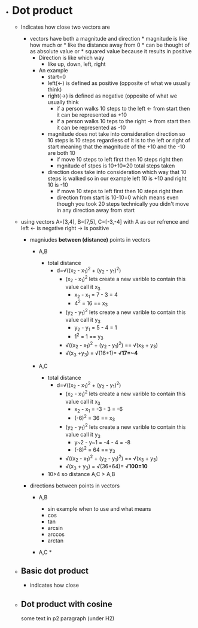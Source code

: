 *   # Dot product
    * Indicates how close two vectors are
        * vectors have both a magnitude and direction
              * magnitude is like how much or
                   * like the distance away from 0
                   * can be thought of as absolute value or
                   * squared value because it results in positive
            * Direction is like which way
                * like up, down, left, right
            * An example
                * start=0
                * left(<-) is defined as positive (opposite of what we usually think)
                * right(->) is defined as negative (opposite of what we usually think
                    * if a person walks 10 steps to the left <- from start then it can be represented as +10
                    * if a person walks 10 teps to the right -> from start then it can be represented as -10
              * magnitude does not take into consideration direction so 10 steps is 10 steps regardless of it is to the left or right of start meaning that the magnitude of the +10 and the -10 are both 10
                  * if move 10 steps to left first then 10 steps right then
                  * mgnitude of stpes is 10+10=20 total steps taken
              * direction does take into consideration which way that 10 steps is walked so in our example left 10 is +10 and right 10 is -10
                  * if move 10 steps to left first then 10 steps right then
                  * direction from start is 10-10=0 which means even though you took 20 steps technically you didn't move in any direction away from start
  
    * using vectors A=[3,4], B=[7,5], C=[-3,-4] with A as our refrence and left <- is negative right -> is positive
        * magniudes **between (distance)** points in vectors
            * A,B
                * total distance
                    * d=√((x<sub>2</sub> - x<sub>1</sub>)<sup>2</sup> + (y<sub>2</sub> - y<sub>1</sub>)<sup>2</sup>)
                        * (x<sub>2</sub> - x<sub>1</sub>)<sup>2</sup> lets create a new varible to contain this value call it x<sub>3</sub>
                            * x<sub>2</sub> - x<sub>1</sub> = 7 - 3 = 4
                            * 4<sup>2</sup> = 16 == x<sub>3</sub>
                        *  (y<sub>2</sub> - y<sub>1</sub>)<sup>2</sup> lets create a new varible to contain this value call it y<sub>3</sub>
                            *  y<sub>2</sub> - y<sub>1</sub> = 5 - 4 = 1
                            *  1<sup>2</sup> = 1 == y<sub>3</sub>
                        * √((x<sub>2</sub> - x<sub>1</sub>)<sup>2</sup> + (y<sub>2</sub> - y<sub>1</sub>)<sup>2</sup>) == √(x<sub>3</sub> + y<sub>3</sub>)
                        * √(x<sub>3</sub> +y<sub>3</sub>) = √(16+1)= **√17=~4**
      
            * A,C
                * total distance
                    * d=√((x<sub>2</sub> - x<sub>1</sub>)<sup>2</sup> + (y<sub>2</sub> - y<sub>1</sub>)<sup>2</sup>)
                        * (x<sub>2</sub> - x<sub>1</sub>)<sup>2</sup> lets create a new varible to contain this value call it x<sub>3</sub>
                            * x<sub>2</sub> - x<sub>1</sub> = -3 - 3 = -6
                            * (-6)<sup>2</sup> = 36 == x<sub>3</sub>
                        *  (y<sub>2</sub> - y<sub>1</sub>)<sup>2</sup> lets create a new varible to contain this value call it y<sub>3</sub>
                            *  y~2 - y~1 = -4 - 4 = -8
                            *  (-8)<sup>2</sup> = 64 == y<sub>3</sub>
                        * √((x<sub>2</sub> - x<sub>1</sub>)<sup>2</sup> + (y<sub>2</sub> - y<sub>1</sub>)<sup>2</sup>) == √(x<sub>3</sub> + y<sub>3</sub>)
                        * √(x<sub>3</sub> + y<sub>3</sub>) = √(36+64)= **√100=10**
              * 10>4 so distance A,C > A,B
       
        * directions between points in vectors
            *  A,B
                * sin example when to use and what means
                * cos
                * tan
                * arcsin
                * arccos
                * arctan
  
            *  A,C
                *  


    *   ## Basic dot product
        * indicates how close
    *   ## Dot product with cosine

        some text in p2 paragraph (under H2)
